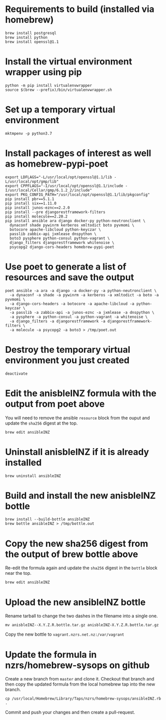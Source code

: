 # Requirements to build (installed via homebrew)

```
brew install postgresql
brew install python
brew install openssl@1.1
```

# Install the virtual environment wrapper using pip

```
python -m pip install virtualenvwrapper
source $(brew --prefix)/bin/virtualenvwrapper.sh
```

# Set up a temporary virtual environment

```
mktmpenv -p python3.7
```

# Install packages of interest as well as homebrew-pypi-poet

```
export LDFLAGS="-L/usr/local/opt/openssl@1.1/lib -L/usr/local/opt/gmp/lib"
export CPPFLAGS="-I/usr/local/opt/openssl@1.1/include -I/usr/local/Cellar/gmp/6.1.2_2/include"
export PKG_CONFIG_PATH="/usr/local/opt/openssl@1.1/lib/pkgconfig"
pip install pbr==5.1.1
pip install six==1.11.0
pip install junos-eznc==2.2.0
pip install --pre djangorestframework-filters
pip install molecule==2.20.2
pip install ansible ara django docker-py python-neutronclient \
  dynaconf shade pywinrm kerberos xmltodict boto pyvmomi \
  botocore apache-libcloud python-keyczar \
  passlib zabbix-api jxmlease dnspython \
  boto3 pysphere python-consul python-vagrant \
  django_filters djangorestframework whitenoise \
  psycopg2 django-cors-headers homebrew-pypi-poet
```

# Use poet to generate a list of resources and save the output

```
poet ansible -a ara -a django -a docker-py -a python-neutronclient \
  -a dynaconf -a shade -a pywinrm -a kerberos -a xmltodict -a boto -a pyvmomi \
  -a django-cors-headers -a botocore -a apache-libcloud -a python-keyczar \
  -a passlib -a zabbix-api -a junos-eznc -a jxmlease -a dnspython \
  -a pysphere -a python-consul -a python-vagrant -a whitenoise \
  -a django_filters -a djangorestframework -a djangorestframework-filters \
  -a molecule -a psycopg2 -a boto3 > /tmp/poet.out
```

# Destroy the temporary virtual environment you just created

```
deactivate
```

# Edit the anisbleINZ formula with the output from poet above

You will need to remove the ansible `resource` block from the ouput and
update the `sha256` digest at the top.

```
brew edit ansibleINZ
```

# Uninstall anisbleINZ if it is already installed

```
brew uninstall ansibleINZ
```

# Build and install the new anisbleINZ bottle

```
brew install --build-bottle ansibleINZ
brew bottle ansibleINZ > /tmp/bottle.out
```

# Copy the new sha256 digest from the output of brew bottle above

Re-edit the formula again and update the `sha256` digest in the `bottle`
block near the top.

```
brew edit ansibleINZ
```

# Upload the new ansibleINZ bottle

Rename tarball to change the two dashes in the filename into a single one.

```
mv anisbleINZ--X.Y.Z.R.bottle.tar.gz anisbleINZ-X.Y.Z.R.bottle.tar.gz
```

Copy the new bottle to `vagrant.nzrs.net.nz:/var/vagrant`

# Update the formula in nzrs/homebrew-sysops on github

Create a new branch from `master` and clone it. Checkout that branch and
then copy the updated formula from the local homebrew tap into the new
branch.

```
cp /usr/local/Homebrew/Library/Taps/nzrs/homebrew-sysops/ansibleINZ.rb .
```

Commit and push your changes and then create a pull-request.
